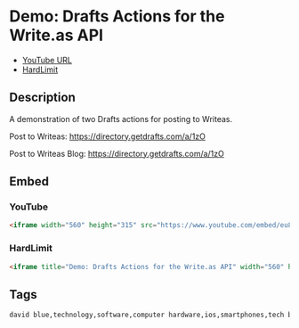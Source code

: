 # Demo: Drafts Actions for the Write.as API

- [YouTube URL](https://youtu.be/eu8R9xG5FNA)
- [HardLimit](https://video.hardlimit.com/w/6Q6HQiuiFvxkAmCE2Fis59)



## Description

A demonstration of two Drafts actions for posting to Writeas. 

Post to Writeas: https://directory.getdrafts.com/a/1zO 

Post to Writeas Blog: https://directory.getdrafts.com/a/1zO

## Embed

### YouTube

```html
<iframe width="560" height="315" src="https://www.youtube.com/embed/eu8R9xG5FNA?controls=0" title="YouTube video player" frameborder="0" allow="accelerometer; autoplay; clipboard-write; encrypted-media; gyroscope; picture-in-picture" allowfullscreen></iframe>
```



### HardLimit

```html
<iframe title="Demo: Drafts Actions for the Write.as API" width="560" height="315" src="https://video.hardlimit.com/videos/embed/2f34eb8c-3be8-4bda-a057-248939b869d0?warningTitle=0&amp;peertubeLink=0" frameborder="0" allowfullscreen="" sandbox="allow-same-origin allow-scripts allow-popups"></iframe>
```



## Tags

```html
david blue,technology,software,computer hardware,ios,smartphones,tech blog,tech vlog,tech,write.as,draftsapp,snapas,cms,api,integration,draftsaction
```
